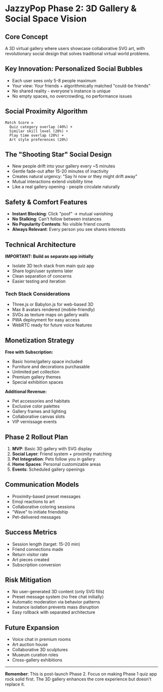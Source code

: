 # JazzyPop Phase 2: 3D Gallery & Social Space Vision

## Core Concept
A 3D virtual gallery where users showcase collaborative SVG art, with revolutionary social design that solves traditional virtual world problems.

## Key Innovation: Personalized Social Bubbles
- Each user sees only 5-8 people maximum
- Your view: Your friends + algorithmically matched "could-be friends"
- No shared reality - everyone's instance is unique
- No empty spaces, no overcrowding, no performance issues

## Social Proximity Algorithm
```
Match Score = 
  Quiz category overlap (40%) +
  Similar skill level (20%) +
  Play time overlap (20%) +
  Art style preferences (20%)
```

## The "Shooting Star" Social Design
- New people drift into your gallery every ~5 minutes
- Gentle fade-out after 15-20 minutes of inactivity
- Creates natural urgency: "Say hi now or they might drift away"
- Mutual interactions extend visibility time
- Like a real gallery opening - people circulate naturally

## Safety & Comfort Features
- **Instant Blocking**: Click "poof" → mutual vanishing
- **No Stalking**: Can't follow between instances
- **No Popularity Contests**: No visible friend counts
- **Always Relevant**: Every person you see shares interests

## Technical Architecture
**IMPORTANT: Build as separate app initially**
- Isolate 3D tech stack from main quiz app
- Share login/user systems later
- Clean separation of concerns
- Easier testing and iteration

### Tech Stack Considerations
- Three.js or Babylon.js for web-based 3D
- Max 8 avatars rendered (mobile-friendly)
- SVGs as texture maps on gallery walls
- PWA deployment for easy access
- WebRTC ready for future voice features

## Monetization Strategy
**Free with Subscription:**
- Basic home/gallery space included
- Furniture and decorations purchasable
- Unlimited pet collection
- Premium gallery themes
- Special exhibition spaces

**Additional Revenue:**
- Pet accessories and habitats
- Exclusive color palettes
- Gallery frames and lighting
- Collaborative canvas slots
- VIP vernissage events

## Phase 2 Rollout Plan
1. **MVP**: Basic 3D gallery with SVG display
2. **Social Layer**: Friend system + proximity matching
3. **Pet Integration**: Pets follow you in gallery
4. **Home Spaces**: Personal customizable areas
5. **Events**: Scheduled gallery openings

## Communication Models
- Proximity-based preset messages
- Emoji reactions to art
- Collaborative coloring sessions
- "Wave" to initiate friendship
- Pet-delivered messages

## Success Metrics
- Session length (target: 15-20 min)
- Friend connections made
- Return visitor rate
- Art pieces created
- Subscription conversion

## Risk Mitigation
- No user-generated 3D content (only SVG fills)
- Preset message system (no free chat initially)
- Automatic moderation via behavior patterns
- Instance isolation prevents mass disruption
- Easy rollback with separated architecture

## Future Expansion
- Voice chat in premium rooms
- Art auction house
- Collaborative 3D sculptures
- Museum curation roles
- Cross-gallery exhibitions

---

**Remember**: This is post-launch Phase 2. Focus on making Phase 1 quiz app rock solid first. The 3D gallery enhances the core experience but doesn't replace it.
